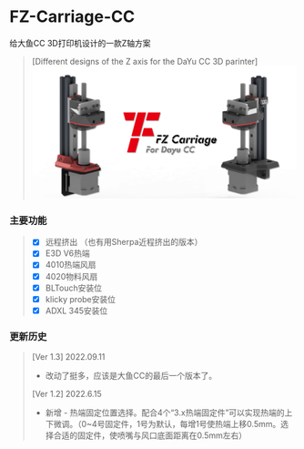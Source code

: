 # FZ-Carriage-CC
给大鱼CC 3D打印机设计的一款Z轴方案 
> [Different designs of the Z axis for the DaYu CC 3D parinter]
![FZ-Carriage-CC](Images-效果图/FZ-Carriage-CC.png)

### 主要功能
> - [x] 远程挤出 （也有用Sherpa近程挤出的版本）
> - [x] E3D V6热端
> - [x] 4010热端风扇
> - [x] 4020物料风扇
> - [x] BLTouch安装位
> - [x] klicky probe安装位
> - [x] ADXL 345安装位

### 更新历史
> [Ver 1.3] 2022.09.11
> - 改动了挺多，应该是大鱼CC的最后一个版本了。
>   
> [Ver 1.2] 2022.6.15
> - 新增 - 热端固定位置选择。配合4个“3.x热端固定件”可以实现热端的上下微调。（0~4号固定件，1号为默认，每增1号使热端上移0.5mm。选择合适的固定件，使喷嘴与风口底面距离在0.5mm左右）
